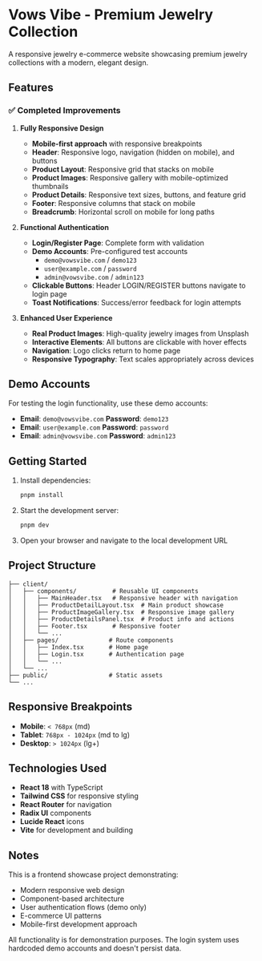 # Vows Vibe - Premium Jewelry Collection

A responsive jewelry e-commerce website showcasing premium jewelry collections with a modern, elegant design.

## Features

### ✅ Completed Improvements


1. **Fully Responsive Design**
   - **Mobile-first approach** with responsive breakpoints
   - **Header**: Responsive logo, navigation (hidden on mobile), and buttons
   - **Product Layout**: Responsive grid that stacks on mobile
   - **Product Images**: Responsive gallery with mobile-optimized thumbnails
   - **Product Details**: Responsive text sizes, buttons, and feature grid
   - **Footer**: Responsive columns that stack on mobile
   - **Breadcrumb**: Horizontal scroll on mobile for long paths

2. **Functional Authentication**
   - **Login/Register Page**: Complete form with validation
   - **Demo Accounts**: Pre-configured test accounts
     - `demo@vowsvibe.com` / `demo123`
     - `user@example.com` / `password`
     - `admin@vowsvibe.com` / `admin123`
   - **Clickable Buttons**: Header LOGIN/REGISTER buttons navigate to login page
   - **Toast Notifications**: Success/error feedback for login attempts

3. **Enhanced User Experience**
   - **Real Product Images**: High-quality jewelry images from Unsplash
   - **Interactive Elements**: All buttons are clickable with hover effects
   - **Navigation**: Logo clicks return to home page
   - **Responsive Typography**: Text scales appropriately across devices

## Demo Accounts

For testing the login functionality, use these demo accounts:

- **Email**: `demo@vowsvibe.com` **Password**: `demo123`
- **Email**: `user@example.com` **Password**: `password`
- **Email**: `admin@vowsvibe.com` **Password**: `admin123`

## Getting Started

1. Install dependencies:
   ```bash
   pnpm install
   ```

2. Start the development server:
   ```bash
   pnpm dev
   ```

3. Open your browser and navigate to the local development URL

## Project Structure

```
├── client/
│   ├── components/          # Reusable UI components
│   │   ├── MainHeader.tsx   # Responsive header with navigation
│   │   ├── ProductDetailLayout.tsx  # Main product showcase
│   │   ├── ProductImageGallery.tsx  # Responsive image gallery
│   │   ├── ProductDetailsPanel.tsx  # Product info and actions
│   │   ├── Footer.tsx       # Responsive footer
│   │   └── ...
│   ├── pages/              # Route components
│   │   ├── Index.tsx       # Home page
│   │   ├── Login.tsx       # Authentication page
│   │   └── ...
│   └── ...
├── public/                 # Static assets
└── ...
```

## Responsive Breakpoints

- **Mobile**: `< 768px` (md)
- **Tablet**: `768px - 1024px` (md to lg)
- **Desktop**: `> 1024px` (lg+)

## Technologies Used

- **React 18** with TypeScript
- **Tailwind CSS** for responsive styling
- **React Router** for navigation
- **Radix UI** components
- **Lucide React** icons
- **Vite** for development and building

## Notes

This is a frontend showcase project demonstrating:
- Modern responsive web design
- Component-based architecture
- User authentication flows (demo only)
- E-commerce UI patterns
- Mobile-first development approach

All functionality is for demonstration purposes. The login system uses hardcoded demo accounts and doesn't persist data.